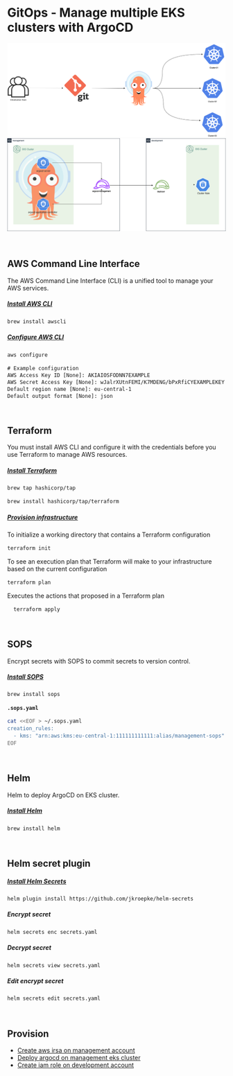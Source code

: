 # GitOps - Manage multiple EKS clusters with ArgoCD

![](images/concept.png)
![](images/architecture.png)

<br/>

## AWS Command Line Interface

The AWS Command Line Interface (CLI) is a unified tool to manage your AWS services.

##### [Install AWS CLI](https://docs.aws.amazon.com/cli/latest/userguide/getting-started-install.html)

```bash
brew install awscli
```

##### [Configure AWS CLI](https://docs.aws.amazon.com/cli/latest/userguide/cli-chap-configure.html)

```bash
aws configure
```

```text
# Example configuration
AWS Access Key ID [None]: AKIAIOSFODNN7EXAMPLE
AWS Secret Access Key [None]: wJalrXUtnFEMI/K7MDENG/bPxRfiCYEXAMPLEKEY
Default region name [None]: eu-central-1
Default output format [None]: json
```

<br/>


## Terraform

You must install AWS CLI and configure it with the credentials before you use Terraform to manage AWS resources.

##### [Install Terraform](https://www.terraform.io/downloads)

```bash
brew tap hashicorp/tap
```

```bash
brew install hashicorp/tap/terraform
```
##### [Provision infrastructure](https://www.terraform.io/cli/run)

To initialize a working directory that contains a Terraform configuration

```bash
terraform init
```

To see an execution plan that Terraform will make to your infrastructure based on the current configuration

```bash
terraform plan
```

Executes the actions that proposed in a Terraform plan

```bash
  terraform apply
```



<br/>

## SOPS

Encrypt secrets with SOPS to commit secrets to version control.

##### [Install SOPS](https://github.com/mozilla/sops#id3)

```bash
brew install sops
```

**`.sops.yaml`**

```bash
cat <<EOF > ~/.sops.yaml
creation_rules:
  - kms: "arn:aws:kms:eu-central-1:111111111111:alias/management-sops"
EOF
```



<br/>

## Helm

Helm to deploy ArgoCD on EKS cluster.

##### [Install Helm](https://helm.sh/docs/intro/install/)

```bash
brew install helm
```



<br/>

## Helm secret plugin

##### [Install Helm Secrets](https://github.com/jkroepke/helm-secrets/wiki/Installation)
```bash
helm plugin install https://github.com/jkroepke/helm-secrets
```

##### Encrypt secret

```bash
helm secrets enc secrets.yaml
```

##### Decrypt secret

```bash
helm secrets view secrets.yaml
```

##### Edit encrypt secret

```bash
helm secrets edit secrets.yaml
```



<br/>

## Provision

- [Create aws irsa on management account](management-account/irsa)
- [Deploy argocd on management eks cluster](management-account/argocd)
- [Create iam role on development account](development-account/iam-role)